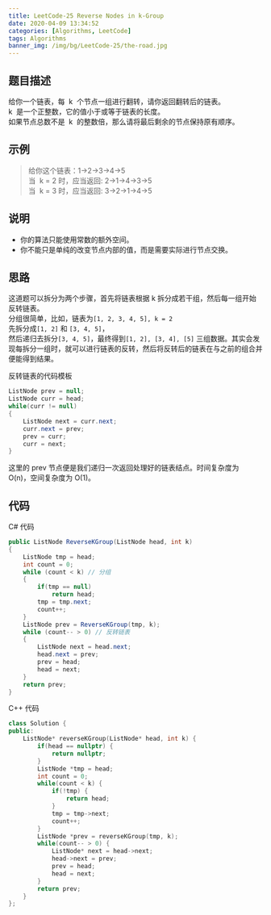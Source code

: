 ```yaml
---
title: LeetCode-25 Reverse Nodes in k-Group
date: 2020-04-09 13:34:52
categories: [Algorithms, LeetCode]
tags: Algorithms
banner_img: /img/bg/LeetCode-25/the-road.jpg
---
```


## 题目描述

给你一个链表，每  k  个节点一组进行翻转，请你返回翻转后的链表。  
k  是一个正整数，它的值小于或等于链表的长度。  
如果节点总数不是  k  的整数倍，那么请将最后剩余的节点保持原有顺序。

## 示例

> 给你这个链表：1->2->3->4->5  
> 当  k = 2 时，应当返回: 2->1->4->3->5  
> 当  k = 3 时，应当返回: 3->2->1->4->5

## 说明

- 你的算法只能使用常数的额外空间。
- 你不能只是单纯的改变节点内部的值，而是需要实际进行节点交换。

## 思路

这道题可以拆分为两个步骤，首先将链表根据 k 拆分成若干组，然后每一组开始反转链表。  
分组很简单，比如，链表为`[1, 2, 3, 4, 5], k = 2`  
先拆分成`[1, 2]` 和 `[3, 4, 5]`，  
然后递归去拆分`[3, 4, 5]`，最终得到`[1, 2], [3, 4], [5]` 三组数据。其实会发现每拆分一组时，就可以进行链表的反转，然后将反转后的链表在与之前的组合并便能得到结果。

反转链表的代码模板

```csharp
ListNode prev = null;
ListNode curr = head;
while(curr != null)
{
    ListNode next = curr.next;
    curr.next = prev;
    prev = curr;
    curr = next;
}
```

这里的 prev 节点便是我们递归一次返回处理好的链表结点。时间复杂度为 O(n)，空间复杂度为 O(1)。

## 代码

C# 代码

```csharp
public ListNode ReverseKGroup(ListNode head, int k)
{
    ListNode tmp = head;
    int count = 0;
    while (count < k) // 分组
    {
        if(tmp == null)
            return head;
        tmp = tmp.next;
        count++;
    }
    ListNode prev = ReverseKGroup(tmp, k);
    while (count-- > 0) // 反转链表
    {
        ListNode next = head.next;
        head.next = prev;
        prev = head;
        head = next;
    }
    return prev;
}
```

C++ 代码

```cpp
class Solution {
public:
    ListNode* reverseKGroup(ListNode* head, int k) {
        if(head == nullptr) {
            return nullptr;
        }
        ListNode *tmp = head;
        int count = 0;
        while(count < k) {
            if(!tmp) {
                return head;
            }
            tmp = tmp->next;
            count++;
        }
        ListNode *prev = reverseKGroup(tmp, k);
        while(count-- > 0) {
            ListNode* next = head->next;
            head->next = prev;
            prev = head;
            head = next;
        }
        return prev;
    }
};
```
